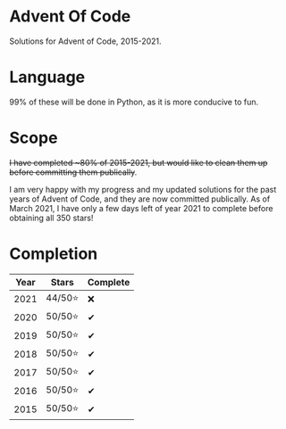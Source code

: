 # Advent Of Code
Solutions for Advent of Code, 2015-2021.

# Language
99% of these will be done in Python, as it is more conducive to fun.

# Scope
~~I have completed ~80% of 2015-2021, but would like to clean them up before committing them publically~~.

I am very happy with my progress and my updated solutions for the past years of Advent of Code, and they are now committed publically.
As of March 2021, I have only a few days left of year 2021 to complete before obtaining all 350 stars!

# Completion

| Year | Stars   | Complete|
| ---- | -----   | -----   |
| 2021 | 44/50⭐ |    ❌   |
| 2020 | 50/50⭐ |    ✔   |
| 2019 | 50/50⭐ |    ✔   |
| 2018 | 50/50⭐ |    ✔     |
| 2017 | 50/50⭐ |    ✔     |
| 2016 | 50/50⭐ |    ✔     |
| 2015 | 50/50⭐ |    ✔     |


